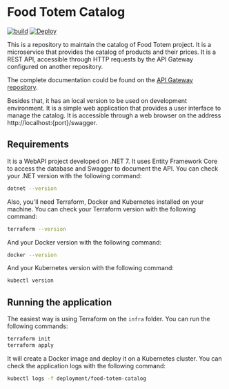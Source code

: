 # Food Totem Catalog
[![build](https://github.com/leonardo-avila/food-totem-catalog/actions/workflows/build.yml/badge.svg)](https://github.com/leonardo-avila/food-totem-catalog/actions/workflows/build.yml)
[![Deploy](https://github.com/leonardo-avila/food-totem-catalog/actions/workflows/deploy.yml/badge.svg)](https://github.com/leonardo-avila/food-totem-catalog/actions/workflows/deploy.yml)

This is a repository to maintain the catalog of Food Totem project. It is a microservice that provides the catalog of products and their prices. It is a REST API, accessible through HTTP requests by the API Gateway configured on another repository.

The complete documentation could be found on the [API Gateway repository](https://github.com/leonardo-avila/food-totem).

Besides that, it has an local version to be used on development environment. It is a simple web application that provides a user interface to manage the catalog. It is accessible through a web browser on the address http://localhost:{port}/swagger.

## Requirements

It is a WebAPI project developed on .NET 7. It uses Entity Framework Core to access the database and Swagger to document the API. You can check your .NET version with the following command:
  
  ```bash
  dotnet --version
  ```

Also, you'll need Terraform, Docker and Kubernetes installed on your machine. You can check your Terraform version with the following command:

  ```bash
  terraform --version
  ```

And your Docker version with the following command:

  ```bash
  docker --version
  ```

And your Kubernetes version with the following command:
  
  ```bash
  kubectl version
  ```

## Running the application

The easiest way is using Terraform on the `infra` folder. You can run the following commands:
  
  ```bash
  terraform init
  terraform apply
  ```

It will create a Docker image and deploy it on a Kubernetes cluster. You can check the application logs with the following command:

  ```bash
  kubectl logs -f deployment/food-totem-catalog
  ```
